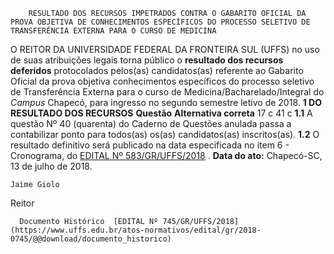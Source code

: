         RESULTADO DOS RECURSOS IMPETRADOS CONTRA O GABARITO OFICIAL DA PROVA OBJETIVA DE CONHECIMENTOS ESPECÍFICOS DO PROCESSO SELETIVO DE TRANSFERÊNCIA EXTERNA PARA O CURSO DE MEDICINA  

 O REITOR DA UNIVERSIDADE FEDERAL DA FRONTEIRA SUL (UFFS) no uso de suas atribuições legais torna público o **resultado dos recursos**  **deferidos** protocolados pelos(as) candidatos(as) referente ao Gabarito Oficial da prova objetiva conhecimentos específicos do processo seletivo de Transferência Externa para o curso de Medicina/Bacharelado/Integral do *Campus* Chapecó, para ingresso no segundo semestre letivo de 2018.  **1 DO RESULTADO DOS RECURSOS**      **Questão**    **Alternativa correta**      17   c     41   c     **1.1** A questão Nº 40 (quarenta) do Caderno de Questões anulada passa a contabilizar ponto para todos(as) os(as) candidatos(as) inscritos(as). **1.2** O resultado definitivo será publicado na data especificada no item 6 - Cronograma, do [EDITAL Nº 583/GR/UFFS/2018](https://www.uffs.edu.br/atos-normativos/edital/gr/2018-0583)  .      **Data do ato:** Chapecó-SC, 13 de julho de 2018.   
 

    Jaime Giolo   
 Reitor 

      Documento Histórico  [EDITAL Nº 745/GR/UFFS/2018](https://www.uffs.edu.br/atos-normativos/edital/gr/2018-0745/@@download/documento_historico)     
      